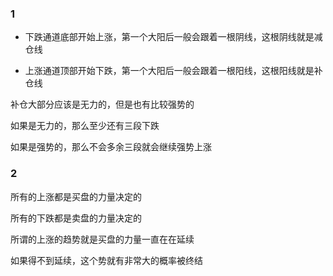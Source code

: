### 1

- 下跌通道底部开始上涨，第一个大阳后一般会跟着一根阴线，这根阴线就是减仓线

- 上涨通道顶部开始下跌，第一个大阳后一般会跟着一根阳线，这根阳线就是补仓线

补仓大部分应该是无力的，但是也有比较强势的

如果是无力的，那么至少还有三段下跌

如果是强势的，那么不会多余三段就会继续强势上涨

### 2

所有的上涨都是买盘的力量决定的

所有的下跌都是卖盘的力量决定的

所谓的上涨的趋势就是买盘的力量一直在在延续

如果得不到延续，这个势就有非常大的概率被终结
